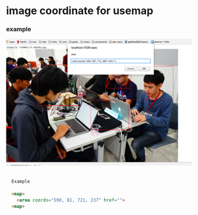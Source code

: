 #  image coordinate for usemap


### example

![](/example/example.png)


```html

  Example

  <map>
    <area coords="598, 81, 721, 237" href="">
  <map>
```
